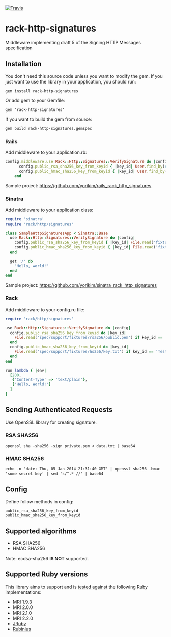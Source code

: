 [![Travis](https://api.travis-ci.org/CurrencyCloud/rack-http-signatures.svg)](https://travis-ci.org/CurrencyCloud/rack-http-signatures)

# rack-http-signatures
Middleware implementing draft 5 of the Signing HTTP Messages specification

## Installation

You don't need this source code unless you want to modify the gem. If you just want to use the library in your application, you should run:

`gem install rack-http-signatures`

Or add gem to your Gemfile:

`gem 'rack-http-signatures'`

If you want to build the gem from source:

`gem build rack-http-signatures.gemspec`

### Rails
Add middleware to your application.rb:
```ruby
config.middleware.use Rack::Http::Signatures::VerifySignature do |config|
      config.public_rsa_sha256_key_from_keyid { |key_id| User.find_by(email: key_id).public_rsa256_key }
      config.public_hmac_sha256_key_from_keyid { |key_id| User.find_by(email: key_id).hs256_key }
    end
```

Sample project: https://github.com/yorikim/rails_rack_http_signatures

### Sinatra
Add middleware to your application class:
```ruby
require 'sinatra'
require 'rack/http/signatures'

class SampleHttpSignaturesApp < Sinatra::Base
  use Rack::Http::Signatures::VerifySignature do |config|
    config.public_rsa_sha256_key_from_keyid { |key_id| File.read('fixtures/rsa256/public.pem') if key_id == 'Test' }
    config.public_hmac_sha256_key_from_keyid { |key_id| File.read('fixtures/hs256/key.txt') if key_id == 'Test' }
  end

  get '/' do
    "Hello, world!"
  end
end
```

Sample project: https://github.com/yorikim/sinatra_rack_http_signatures


### Rack
Add middleware to your config.ru file:
```ruby
require 'rack/http/signatures'

use Rack::Http::Signatures::VerifySignature do |config|
  config.public_rsa_sha256_key_from_keyid do |key_id|
    File.read('spec/support/fixtures/rsa256/public.pem') if key_id == 'Test'
  end
  config.public_hmac_sha256_key_from_keyid do |key_id|
    File.read('spec/support/fixtures/hs256/key.txt') if key_id == 'Test'
  end
end

run lambda { |env|
  [200,
   {'Content-Type' => 'text/plain'},
   ['Hello, World!']
  ]
}
```

## Sending Authenticated Requests
Use OpenSSL library for creating signature.

### RSA SHA256
```
openssl sha -sha256 -sign private.pem < data.txt | base64
```

### HMAC SHA256
```
echo -n 'date: Thu, 05 Jan 2014 21:31:40 GMT' | openssl sha256 -hmac 'some secret key' | sed 's/^.* //' | base64
```


## Config
Define follow methods in config:
```
public_rsa_sha256_key_from_keyid
public_hmac_sha256_key_from_keyid
```


## Supported algorithms
* RSA SHA256
* HMAC SHA256

Note: ecdsa-sha256 **IS NOT** supported.

## Supported Ruby versions

This library aims to support and is [tested against][travis] the following Ruby
implementations:

* MRI 1.9.3
* MRI 2.0.0
* MRI 2.1.0
* MRI 2.2.0
* [JRuby][jruby]
* [Rubinius][rubinius]

[travis]:    https://travis-ci.org/CurrencyCloud/rack-http-signatures
[jruby]:     http://jruby.org/
[rubinius]:  http://rubini.us/
[license]:   LICENSE.md
